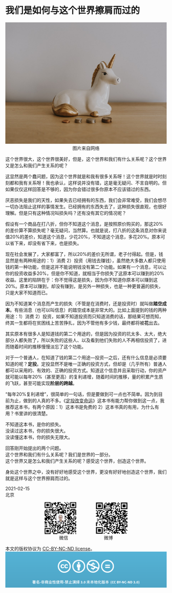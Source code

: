 # 我们是如何与这个世界擦肩而过的
<div align=center>

![刘心泉说](https://github.com/unetman/works/blob/master/resources/2021/20210215001.jpg?raw=true)  
图片来自网络

<div align=left>

这个世界很大，这个世界很美好，但是，这个世界和我们有什么关系呢？这个世界又是怎么和我们产生关系的呢？

这显然是两个蠢问题，因为这个世界就是和我有很多关系呀！这个世界就是时时刻刻都和我有关系呀！我也承认，这样说并没有错，这是毫无疑问、不言自明的。但如果仅仅这样回答是不够的，因为你会错过很多你原本不应该错过的东西。

厌恶损失是我们的天性，如果失去已经拥有的东西，我们会非常难受，我们会想尽一切办法阻止这样的事情发生。已经拥有的东西失去了，这种损失很直观，也很好理解。但是只有这种情况叫损失吗？还有没有其它的情况呢？

假设有一个商品在打八折，但你不知道这个消息，是按照原价购买的，那这20%的差价算不算损失呢？毫无疑问，当然算。也就是说，打八折的这条消息对你来说值20%的差价，知道这个消息，少花20%，不知道这个消息，多花20%。原本可以省下来，却没有省下来，也是损失。

现在社会发展了，大家都富了，所以20%的差价无所谓，老子付得起。但是，钱显然是有两种用途的：1）消费 2）投资（用钱去赚钱），虽然绝大多数人都只使用钱的第一种功能，但是这并不能说明钱没有第二个功能。如果有一个消息，可以让你的投资收益多20%，但是你不知道，就相当于你损失了这原本可以赚到的20%收益。这里的陷阱在于：你不觉得这是损失，因为你不知道你原本可以赚到这20%。原本可以赚到，却没有赚到，是另外一种损失，也是一种更普遍的损失，只是大家不知道而已。

因为不知道某个消息而产生的损失（不管是在消费时，还是投资时）就叫做**踏空成本**。有些消息（也可以叫信息）的踏空成本是非常大的。比如上面提到的钱的两种用途：1）消费 2）投资，如果不知道投资而只知道消费的话，那结果可想而知，终其一生都将在贫困线上苦苦挣扎，因为不管他有多少钱，最终都将被**花**出去。

其实原本有很多人是知道钱的第二个用途的，但是因为投资的坑太多、太大，绝大部分人都失败了，所以失败的这些人、以及看到他们失败的人不再相信投资了，进而随着时间的推移慢慢淡忘了这个功能。

对于一个普通人，在知道了钱的第二个用途—投资—之后，还有什么信息是必须要知道的呢？**定投**。定投显然不是唯一正确的投资方式，但却是（几乎所有）普通人都可以采用的、有效的、正确的投资方式。知道这个信息并且采取行动，你的资产就可能以每年20%（甚至更高）的复利递增，随着时间的推移，量的积累产生质的飞跃，甚至可能实现**阶层的跨越**。

“每年20%复利递增”，很简单的一句话，但是要做到可一点也不简单。因为到目前为止，做到的人真的不多。《[定投改变命运](http://ri.firesbox.com/#/cn/)》这本书有能力帮你做到这一点，我推荐这本书，有两个原因：1）这本书是免费的 2）这本书真的有用，为什么有用？书里讲的很清楚。

不知道这本书，是你的损失。  
没读过这本书，你的损失很大。  
没读懂这本书，你的损失无限大。  

回答刚开始提出的两个问题。  
这个世界和我们有什么关系呢？我们是世界的一部分。  
这个世界又是怎么和我们产生关系的呢？感受这个世界，创造这个世界。

身处这个世界之中，没有好好地感受这个世界，更没有好好地创造这个世界，我们就是这样与这个世界擦肩而过的。


2021-02-15  
北京

<div align=center>

<img src="https://github.com/unetman/works/blob/master/resources/wechat.jpg?raw=true" width = "100" height = "100" div align=center />　　　　
<img src="https://github.com/unetman/works/blob/master/resources/weibo.jpg?raw=true" width = "100" height = "100" div align=center />  
微信　　　　　　　　微博

<div align=left>

本文的版权协议为 [CC-BY-NC-ND license](https://creativecommons.org/licenses/by-nc-nd/3.0/deed.zh)。
![copyright](https://github.com/unetman/works/blob/master/resources/CC-BY-NC-ND.png?raw=true)